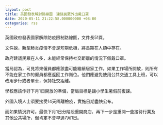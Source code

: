 ```yaml
---
layout: post
title: 英國發表解封路線圖　建議民眾外出戴口罩
date: 2020-05-11 21:22:58.000000000 +08:00
categories: rss
---
```


英國政府發表國家解除防疫限制路線圖，文件長51頁。

文件說，新型肺炎疫情不會是短期危機，將長期在人類中存在。

政府建議民眾在人多，未能經常保持社交距離的情況下佩戴口罩。

當局認為，可見將來僱員都應該盡可能繼續居家工作，如果工作場所開放，則所有不能在家工作的僱員都應返回工作崗位。他們應避免使用公共交通工具上班，可以改用步行或者單車，保持社交距離。

學校應該作好下月1日開放的準備，當局目標是讓小學生暑假前復課。

外國入境人士須要接受14天隔離檢疫，實施日期盡快公布。

而如果情況許可，最快下月1日分階段重開商店，再下一步是重開一些接待行業及其他公共場所，但肯定不會早過7月1日。
